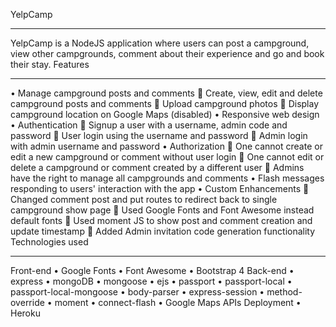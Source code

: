 YelpCamp
________________________________________
YelpCamp is a NodeJS application where users can post a campground, view other campgrounds, comment about their experience and go and book their stay.
Features
________________________________________
•	Manage campground posts and comments
	Create, view, edit and delete campground posts and comments
	Upload campground photos
	Display campground location on Google Maps (disabled)
•	Responsive web design
•	Authentication
	Signup a user with a username, admin code and password
	User login using the username and password
	Admin login with admin username and password
•	Authorization
	One cannot create or edit a new campground or comment without user login
	One cannot edit or delete a campground or comment created by a different user
	Admins have the right to manage all campgrounds and comments
•	Flash messages responding to users' interaction with the app
•	Custom Enhancements
	Changed comment post and put routes to redirect back to single campground show page
	Used Google Fonts and Font Awesome instead default fonts
	Used moment JS to show post and comment creation and update timestamp
	Added Admin invitation code generation functionality
Technologies used
________________________________________
Front-end
•	Google Fonts
•	Font Awesome
•	Bootstrap 4
Back-end
•	express
•	mongoDB
•	mongoose
•	ejs
•	passport
•	passport-local
•	passport-local-mongoose
•	body-parser
•	express-session
•	method-override
•	moment
•	connect-flash
•	Google Maps APIs
Deployment
•	Heroku
